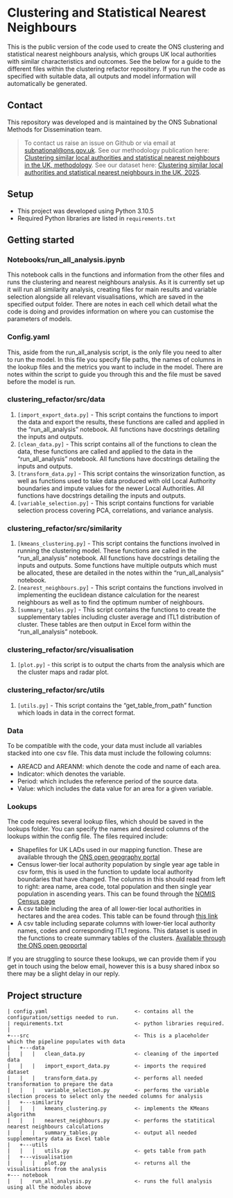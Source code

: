 # Clustering and Statistical Nearest Neighbours

This is the public version of the code used to create the ONS clustering and statistical nearest neighbours analysis, which groups UK local authorities with similar characteristics and outcomes. 
See the below for a guide to the different files within the clustering refactor repository. 
If you run the code as specified with suitable data, all outputs and model information will automatically be generated.

## Contact
This repository was developed and is maintained by the ONS Subnational Methods for Dissemination team.

> To contact us raise an issue on Github or via email at [subnational@ons.gov.uk](mailto:subnational@ons.gov.uk).
> See our methodology publication here: [Clustering similar local authorities and statistical nearest neighbours in the UK, methodology](https://www.ons.gov.uk/peoplepopulationandcommunity/wellbeing/methodologies/clusteringsimilarlocalauthoritiesandstatisticalnearestneighboursintheukmethodology).
> See our dataset here: [Clustering similar local authorities and statistical nearest neighbours in the UK, 2025](https://www.ons.gov.uk/peoplepopulationandcommunity/wellbeing/adhocs/2632clusteringsimilarlocalauthoritiesandstatisticalnearestneighboursintheuk2025).

## Setup

* This project was developed using Python 3.10.5
* Required Python libraries are listed in `requirements.txt`

## Getting started

### Notebooks/run_all_analysis.ipynb
This notebook calls in the functions and information from the other files and runs the clustering and nearest neighbours analysis. 
As it is currently set up it will run all similarity analysis, creating files for main results and variable selection alongside all relevant visualisations, which are saved in the specified output folder. 
There are notes in each cell which detail what the code is doing and provides information on where you can customise the parameters of models.

### Config.yaml
This, aside from the run_all_analysis script, is the only file you need to alter to run the model. In this file you specify file paths, the names of columns in the lookup files and the metrics you want to include in the model. There are notes within the script to guide you through this and the file must be saved before the model is run.

### clustering_refactor/src/data

1. `[import_export_data.py]` - This script contains the functions to import the data and export the results, these functions are called and applied in the “run_all_analysis” notebook. All functions have docstrings detailing the inputs and outputs.
2. `[clean_data.py]` - This script contains all of the functions to clean the data, these functions are called and applied to the data in the “run_all_analysis” notebook. All functions have docstrings detailing the inputs and outputs.
3. `[transform_data.py]` - This script contains the winsorization function, as well as functions used to take data produced with old Local Authority boundaries and impute values for the newer Local Authorities. All functions have docstrings detailing the inputs and outputs.
4. `[variable_selection.py]` - This script contains functions for variable selection process covering PCA, correlations, and variance analysis.

### clustering_refactor/src/similarity

1. `[kmeans_clustering.py]` - This script contains the functions involved in running the clustering model. These functions are called in the “run_all_analysis” notebook. All functions have docstrings detailing the inputs and outputs. Some functions have multiple outputs which must be allocated, these are detailed in the notes within the “run_all_analysis” notebook.
2. `[nearest_neighbours.py]` - This script contains the functions involved in implementing the euclidean distance calculation for the nearest neighbours as well as to find the optimum number of neighbours.
3. `[summary_tables.py]` - This script contains the functions to create the supplementary tables including cluster average and ITL1 distribution of cluster. These tables are then output in Excel form within the “run_all_analysis” notebook.

### clustering_refactor/src/visualisation
1. `[plot.py]` - this script is to output the charts from the analysis which are the cluster maps and radar plot.

### clustering_refactor/src/utils
1. `[utils.py]` - This script contains the “get_table_from_path” function which loads in data in the correct format.

### Data
To be compatible with the code, your data must include all variables stacked into one csv file. This data must include the following columns:
-	AREACD and AREANM: which denote the code and name of each area.
-	Indicator: which denotes the variable.
-	Period: which includes the reference period of the source data.
-	Value: which includes the data value for an area for a given variable.


### Lookups
The code requires several lookup files, which should be saved in the lookups folder. You can specify the names and desired columns of the lookups within the config file.
The files required include:
-	Shapefiles for UK LADs used in our mapping function. These are available through the [ONS open geography portal](https://geoportal.statistics.gov.uk/datasets/79a4e87783be4b6bbb96ddad6dda52a3_0/explore)
-	Census lower-tier local authority population by single year age table in csv form, this is used in the function to update local authority boundaries that have changed. The columns in this should read from left to right: area name, area code, total population and then single year population in ascending years. This can be found through the [NOMIS Census page]( https://www.nomisweb.co.uk/sources/census_2021)
- 	A csv table including the area of all lower-tier local authorities in hectares and the area codes. This table can be found through [this link](https://geoportal.statistics.gov.uk/datasets/235c70d40c494361bd6b0ddaebdf0bad/about)
-	A csv table including separate columns with lower-tier local authority names, codes and corresponding ITL1 regions. This dataset is used in the functions to create summary tables of the clusters. [Available through the ONS open geoportal]( https://geoportal.statistics.gov.uk)

If you are struggling to source these lookups, we can provide them if you get in touch using the below email, however this is a busy shared inbox so there may be a slight delay in our reply.

## Project structure

```text
| config.yaml             			  	 <- contains all the configuration/settigs needed to run.
| requirements.txt          		 	 <- python libraries required.
|
+---src                    			 	 <- This is a placeholder which the pipeline populates with data
|   +---data
|   |   |	clean_data.py            	 <- cleaning of the imported data
|   |   |	import_export_data.py    	 <- imports the required dataset
|   |   |	transform_data.py        	 <- performs all needed transformation to prepare the data
|   |   |	variable_selection.py 	 	 <- performs the variable slection process to select only the needed columns for analysis
|   +---similarity
|   |   |	kmeans_clustering.py     	 <- implements the KMeans algorithm
|   |   |	nearest_neighbours.py    	 <- performs the statitical nearest neighbours calculations 
|   |   |	summary_tables.py       	 <- output all needed supplementary data as Excel table
|   +---utils
|   |   |	utils.py             		 <- gets table from path
|   +---visualisation
|   |   |	plot.py             		 <- returns all the visualisations from the analysis
+--- notebook                         
|   |   run_all_analysis.py         	 <- runs the full analysis using all the modules above

```
